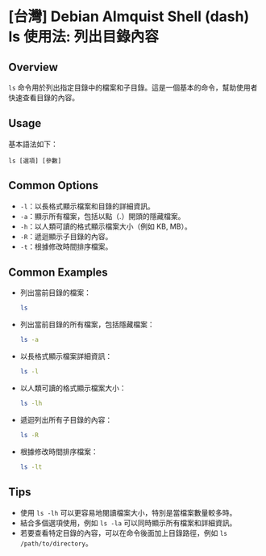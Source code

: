# [台灣] Debian Almquist Shell (dash) ls 使用法: 列出目錄內容

## Overview
`ls` 命令用於列出指定目錄中的檔案和子目錄。這是一個基本的命令，幫助使用者快速查看目錄的內容。

## Usage
基本語法如下：
```
ls [選項] [參數]
```

## Common Options
- `-l`：以長格式顯示檔案和目錄的詳細資訊。
- `-a`：顯示所有檔案，包括以點（.）開頭的隱藏檔案。
- `-h`：以人類可讀的格式顯示檔案大小（例如 KB, MB）。
- `-R`：遞迴顯示子目錄的內容。
- `-t`：根據修改時間排序檔案。

## Common Examples
- 列出當前目錄的檔案：
  ```bash
  ls
  ```

- 列出當前目錄的所有檔案，包括隱藏檔案：
  ```bash
  ls -a
  ```

- 以長格式顯示檔案詳細資訊：
  ```bash
  ls -l
  ```

- 以人類可讀的格式顯示檔案大小：
  ```bash
  ls -lh
  ```

- 遞迴列出所有子目錄的內容：
  ```bash
  ls -R
  ```

- 根據修改時間排序檔案：
  ```bash
  ls -lt
  ```

## Tips
- 使用 `ls -lh` 可以更容易地閱讀檔案大小，特別是當檔案數量較多時。
- 結合多個選項使用，例如 `ls -la` 可以同時顯示所有檔案和詳細資訊。
- 若要查看特定目錄的內容，可以在命令後面加上目錄路徑，例如 `ls /path/to/directory`。